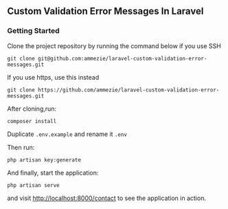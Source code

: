 ## Custom Validation Error Messages In Laravel

### Getting Started

Clone the project repository by running the command below if you use SSH

`git clone git@github.com:ammezie/laravel-custom-validation-error-messages.git`

If you use https, use this instead

`git clone https://github.com/ammezie/laravel-custom-validation-error-messages.git`

After cloning,run:

`composer install`

Duplicate `.env.example` and rename it `.env`

Then run:

`php artisan key:generate`

And finally, start the application:

`php artisan serve`

and visit [http://localhost:8000/contact](http://localhost:8000/contact) to see the application in action.
